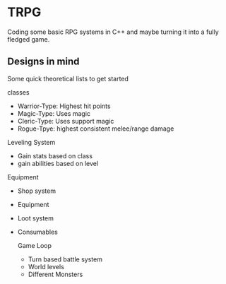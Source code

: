# TRPG

Coding some basic RPG systems in C++ and maybe turning it into a fully fledged game.

## Designs in mind
Some quick theoretical lists to get started

classes
- Warrior-Type: Highest hit points
- Magic-Type: Uses magic
- Cleric-Type: Uses support magic
- Rogue-Tpye: highest consistent melee/range damage

Leveling System
- Gain stats based on class
- gain abilities based on level

Equipment
- Shop system
- Equipment
- Loot system
- Consumables

  Game Loop
  - Turn based battle system
  - World levels
  - Different Monsters
